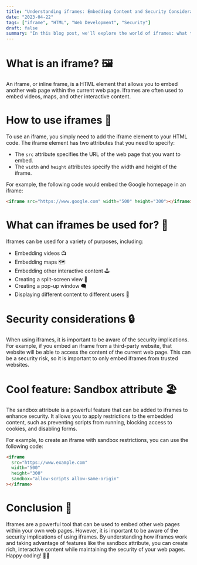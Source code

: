 ```yaml
---
title: "Understanding iframes: Embedding Content and Security Considerations 🌐"
date: "2023-04-22"
tags: ["iframe", "HTML", "Web Development", "Security"]
draft: false
summary: "In this blog post, we'll explore the world of iframes: what they are, how to use them, their applications, and security considerations. We'll also discuss a cool feature you can use with iframes! 🖥️"
---
```


# What is an iframe? 🖼️

An iframe, or inline frame, is a HTML element that allows you to embed another web page within the current web page. Iframes are often used to embed videos, maps, and other interactive content.

# How to use iframes 🔗

To use an iframe, you simply need to add the iframe element to your HTML code. The iframe element has two attributes that you need to specify:

- The `src` attribute specifies the URL of the web page that you want to embed.
- The `width` and `height` attributes specify the width and height of the iframe.

For example, the following code would embed the Google homepage in an iframe:

```html
<iframe src="https://www.google.com" width="500" height="300"></iframe>
```

# What can iframes be used for? 🧩

Iframes can be used for a variety of purposes, including:

- Embedding videos 📺
- Embedding maps 🗺️
- Embedding other interactive content 🕹️
- Creating a split-screen view 📏
- Creating a pop-up window 🗨️
- Displaying different content to different users 👥

# Security considerations 🔒

When using iframes, it is important to be aware of the security implications. For example, if you embed an iframe from a third-party website, that website will be able to access the content of the current web page. This can be a security risk, so it is important to only embed iframes from trusted websites.

# Cool feature: Sandbox attribute 🏖️

The sandbox attribute is a powerful feature that can be added to iframes to enhance security. It allows you to apply restrictions to the embedded content, such as preventing scripts from running, blocking access to cookies, and disabling forms.

For example, to create an iframe with sandbox restrictions, you can use the following code:

```html
<iframe
  src="https://www.example.com"
  width="500"
  height="300"
  sandbox="allow-scripts allow-same-origin"
></iframe>
```

# Conclusion 🎉

Iframes are a powerful tool that can be used to embed other web pages within your own web pages. However, it is important to be aware of the security implications of using iframes. By understanding how iframes work and taking advantage of features like the sandbox attribute, you can create rich, interactive content while maintaining the security of your web pages. Happy coding! 🚀😄
